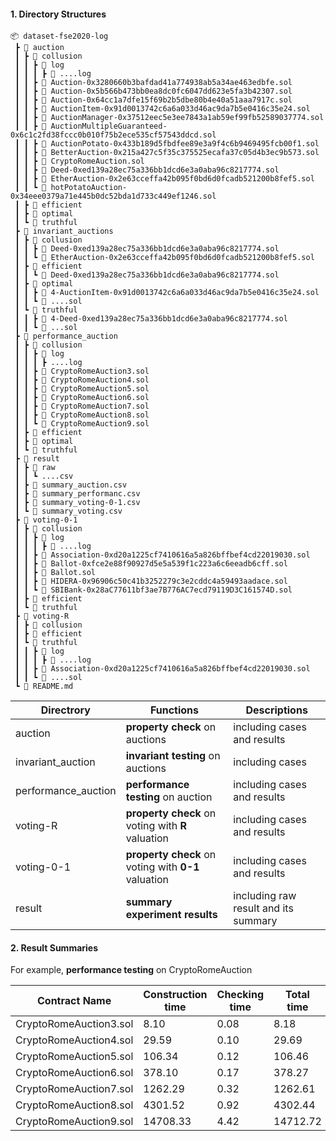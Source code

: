 #### 1. Directory Structures
```
📦 dataset-fse2020-log
 ┣ 📂 auction
 ┃ ┣ 📂 collusion
 ┃ ┃ ┣ 📂 log
 ┃ ┃ ┃ ┣ 📜 ....log
 ┃ ┃ ┣ 📜 Auction-0x3280660b3bafdad41a774938ab5a34ae463edbfe.sol
 ┃ ┃ ┣ 📜 Auction-0x5b566b473bb0ea8dc0fc6047dd623e5fa3b42307.sol
 ┃ ┃ ┣ 📜 Auction-0x64cc1a7dfe15f69b2b5dbe80b4e40a51aaa7917c.sol
 ┃ ┃ ┣ 📜 AuctionItem-0x91d0013742c6a6a033d46ac9da7b5e0416c35e24.sol
 ┃ ┃ ┣ 📜 AuctionManager-0x37512eec5e3ee7843a1ab59ef99fb52589037774.sol
 ┃ ┃ ┣ 📜 AuctionMultipleGuaranteed-0x6c1c2fd38fccc0b010f75b2ece535cf57543ddcd.sol
 ┃ ┃ ┣ 📜 AuctionPotato-0x433b189d5fbdfee89e3a9f4c6b9469495fcb00f1.sol
 ┃ ┃ ┣ 📜 BetterAuction-0x215a427c5f35c375525ecafa37c05d4b3ec9b573.sol
 ┃ ┃ ┣ 📜 CryptoRomeAuction.sol
 ┃ ┃ ┣ 📜 Deed-0xed139a28ec75a336bb1dcd6e3a0aba96c8217774.sol
 ┃ ┃ ┣ 📜 EtherAuction-0x2e63cceffa42b095f0bd6d0fcadb521200b8fef5.sol
 ┃ ┃ ┗ 📜 hotPotatoAuction-0x34eee0379a71e445b0dc52bda1d733c449ef1246.sol
 ┃ ┣ 📂 efficient
 ┃ ┣ 📂 optimal
 ┃ ┗ 📂 truthful
 ┣ 📂 invariant_auctions
 ┃ ┣ 📂 collusion
 ┃ ┃ ┣ 📜 Deed-0xed139a28ec75a336bb1dcd6e3a0aba96c8217774.sol
 ┃ ┃ ┗ 📜 EtherAuction-0x2e63cceffa42b095f0bd6d0fcadb521200b8fef5.sol
 ┃ ┣ 📂 efficient
 ┃ ┃ ┗ 📜 Deed-0xed139a28ec75a336bb1dcd6e3a0aba96c8217774.sol
 ┃ ┣ 📂 optimal
 ┃ ┃ ┣ 📜 4-AuctionItem-0x91d0013742c6a6a033d46ac9da7b5e0416c35e24.sol
 ┃ ┃ ┗ 📜 ....sol
 ┃ ┗ 📂 truthful
 ┃ ┃ ┣ 📜 4-Deed-0xed139a28ec75a336bb1dcd6e3a0aba96c8217774.sol
 ┃ ┃ ┗ 📜 ...sol
 ┣ 📂 performance_auction
 ┃ ┣ 📂 collusion
 ┃ ┃ ┣ 📂 log
 ┃ ┃ ┃ ┣ ....log
 ┃ ┃ ┣ 📜 CryptoRomeAuction3.sol
 ┃ ┃ ┣ 📜 CryptoRomeAuction4.sol
 ┃ ┃ ┣ 📜 CryptoRomeAuction5.sol
 ┃ ┃ ┣ 📜 CryptoRomeAuction6.sol
 ┃ ┃ ┣ 📜 CryptoRomeAuction7.sol
 ┃ ┃ ┣ 📜 CryptoRomeAuction8.sol
 ┃ ┃ ┗ 📜 CryptoRomeAuction9.sol
 ┃ ┣ 📂 efficient
 ┃ ┣ 📂 optimal
 ┃ ┗ 📂 truthful
 ┣ 📂 result
 ┃ ┣ 📂 raw
 ┃ ┃ ┗ ....csv
 ┃ ┣ 📜 summary_auction.csv
 ┃ ┣ 📜 summary_performanc.csv
 ┃ ┣ 📜 summary_voting-0-1.csv
 ┃ ┗ 📜 summary_voting.csv
 ┣ 📂 voting-0-1
 ┃ ┣ 📂 collusion
 ┃ ┃ ┣ 📂 log
 ┃ ┃ ┃ ┣ 📜 ....log
 ┃ ┃ ┣ 📜 Association-0xd20a1225cf7410616a5a826bffbef4cd22019030.sol
 ┃ ┃ ┣ 📜 Ballot-0xfce2e88f90927d5e5a539f1c223a6c6eeadb6cff.sol
 ┃ ┃ ┣ 📜 Ballot.sol
 ┃ ┃ ┣ 📜 HIDERA-0x96906c50c41b3252279c3e2cddc4a59493aadace.sol
 ┃ ┃ ┗ 📜 SBIBank-0x28aC77611bf3ae7B776AC7ecd79119D3C161574D.sol
 ┃ ┣ 📂 efficient
 ┃ ┗ 📂 truthful
 ┣ 📂 voting-R
 ┃ ┣ 📂 collusion
 ┃ ┣ 📂 efficient
 ┃ ┗ 📂 truthful
 ┃ ┃ ┣ 📂 log
 ┃ ┃ ┃ ┣ 📜 ....log
 ┃ ┃ ┣ 📜 Association-0xd20a1225cf7410616a5a826bffbef4cd22019030.sol
 ┃ ┃ ┗ 📜 ....sol
 ┗ 📜 README.md
 ```

| Directrory | Functions | Descriptions|
|---------|----------|-----------|
| auction |  __property check__ on auctions | including cases and results|
|invariant_auction|  __invariant testing__ on auctions| including cases|
|performance_auction| __performance testing__ on auction |  including cases and results|
|voting-R|  __property check__ on voting with __R__ valuation| including cases and results|
|voting-0-1| __property check__ on voting with __0-1__ valuation | including cases and results|
| result | __summary  experiment results__ | including raw result and its summary|


#### 2. Result Summaries

For example, __performance testing__ on CryptoRomeAuction

|Contract Name         |Construction time|Checking time|Total time|Total|T  |C  |O  |E  |
|----------------------|-----------------|-------------|----------|-----|---|---|---|---|
|CryptoRomeAuction3.sol|8.10             |0.08         |8.18      |18   |1  |1  |1  |1  |
|CryptoRomeAuction4.sol|29.59            |0.10         |29.69     |54   |1  |1  |1  |1  |
|CryptoRomeAuction5.sol|106.34           |0.12         |106.46    |162  |1  |1  |1  |1  |
|CryptoRomeAuction6.sol|378.10           |0.17         |378.27    |486  |1  |1  |1  |1  |
|CryptoRomeAuction7.sol|1262.29          |0.32         |1262.61   |1458 |1  |1  |1  |1  |
|CryptoRomeAuction8.sol|4301.52          |0.92         |4302.44   |4374 |1  |1  |1  |1  |
|CryptoRomeAuction9.sol|14708.33         |4.42         |14712.72  |13122|1  |1  |1  |1  |
